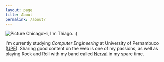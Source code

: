 ```yaml
---
layout: page
title: About
permalink: /about/
---
```

![Picture Chicago](http://tolribeiro.github.io/mywebsite/downloads/about.jpg "Me")Hi, I'm Thiago. :)

I'm currently studying <i>Computer Engineering</i> at University of Pernambuco (<a href="http://www.upe.br" target="_blank">UPE</a>). Sharing good content on the web is one of my passions, as well as playing Rock and Roll with my band called <a href="http://www.facebook.com/nervaloficial" target="_blank">Nerval</a> in my spare time.
